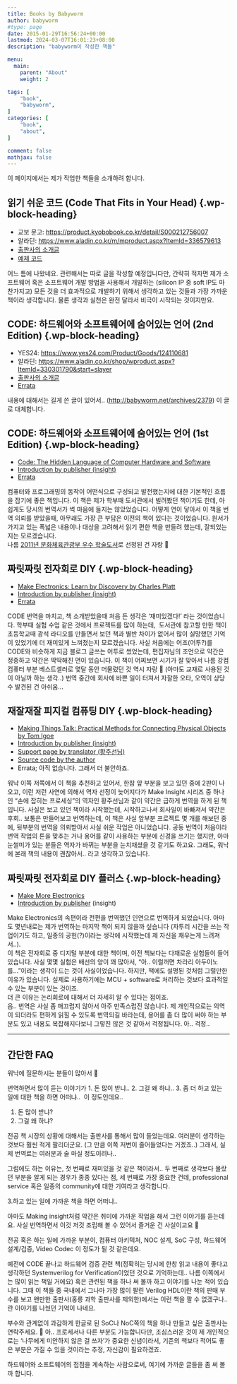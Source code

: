 ```yaml
---
title: Books by Babyworm
author: babyworm
#type: page
date: 2015-01-29T16:56:24+00:00
lastmod: 2024-03-07T16:01:23+08:00
description: "babyworm이 작성한 책들"

menu:
  main:
    parent: "About"
    weight: 2

tags: [
    "book",
    "babyworm",
]
categories: [
    "book",
    "about",
]

comment: false
mathjax: false
---
```

이 페이지에서는 제가 작업한 책들을 소개하려 합니다.

## **읽기 쉬운 코드** (Code That Fits in Your Head) {.wp-block-heading}

  * 교보 문고: https://product.kyobobook.co.kr/detail/S000212756007
  * 알라딘: https://www.aladin.co.kr/m/mproduct.aspx?ItemId=336579613
  * [출판사의 소개글][1]
  * [예제 코드][2] 

어느 틈에 나왔네요.
관련해서는 따로 글을 작성할 예정입니다만, 간략히 적자면 제가 소프트웨어 혹은 소프트웨어 개발 방법을 사용해서 개발하는 (silicon IP 중 soft IP도 마찬가지고) 모든 것을 더 효과적으로 개발하기 위해서 생각하고 있는 것들과 가장 가까운 책이라 생각합니다. 
물론 생각과 실천은 완전 달라서 비극이 시작되는 것이지만요.

## CODE: 하드웨어와 소프트웨어에 숨어있는 언어 (2nd Edition) {.wp-block-heading}

  * YES24:&nbsp;<a href="https://www.yes24.com/Product/Goods/124110681" target="_blank" rel="noreferrer noopener">https://www.yes24.com/Product/Goods/124110681</a>
  * 알라딘:&nbsp;<a href="https://www.aladin.co.kr/shop/wproduct.aspx?ItemId=330301790&start=slayer" target="_blank" rel="noreferrer noopener">https://www.aladin.co.kr/shop/wproduct.aspx?ItemId=330301790&start=slayer</a>
  * [출판사의 소개글][3]
  * [Errata][4]

내용에 대해서는 길게 쓴 글이 있어서.. (<http://babyworm.net/archives/2379>) 이 글로 대체합니다. 

## CODE: 하드웨어와 소프트웨어에 숨어있는 언어 (1st Edition) {.wp-block-heading}

  * [Code: The Hidden Language of Computer Hardware and Software][5]
  * [Introduction by publisher (insight)][6]
  * [Errata][7]

컴퓨터와 프로그래밍의 동작이 어떤식으로 구성되고 발전했는지에 대한 기본적인 흐름을 잡기에 좋은 책입니다.
이 책은 제가 학부때 도서관에서 빌려봤던 책이기도 한데, 아쉽게도 당시의 번역서가 썩 마음에 들지는 않았었습니다. 어떻게 연이 닿아서 이 책을 번역 의뢰를 받았을때, 아무래도 가장 큰 부담은 이전의 책이 있다는 것이었습니다.
원서가 가지고 있는 폭넓은 내용이나 대상을 고려해서 읽기 편한 책을 만들려 했는데, 잘되었는지는 모르겠습니다.  
나름 [2011년 문화체육관광부 우수 학술도서][8]로 선정된 건 자랑 🙂

## 짜릿짜릿 전자회로 DIY {.wp-block-heading}

  * [Make Electronics: Learn by Discovery by Charles Platt][9]
  * [Introduction by publisher (insight)][10]
  * [Errata][11]

CODE 번역을 마치고, 책 소개받았을때 처음 든 생각은 &#8216;재미있겠다!&#8217; 라는 것이었습니다.
학부때 실험 수업 같은 것에서 프로젝트를 많이 하는데, &nbsp;도서관에 참고할 만한 책이 초등학교때 광석 라디오를 만들면서 보던 책과 별반 차이가 없어서 많이 실망했던 기억이 있었기에 더 재미있게 느껴졌는지 모르겠습니다.
사실 처음에는 어조(어투?)를 CODE와 비슷하게 지금 블로그 글쓰는 어투로 썼었는데, 편집자님의 조언으로 약간은 정중하고 약간은 딱딱해진 면이 있습니다. 이 책이 어찌보면 시기가 잘 맞아서 나름 강컴 컴퓨터 부분 베스트셀러로 몇달 동안 머물렀던 것 역시 자랑 🙂 (아마도 교재로 사용된 것이 아닐까 하는 생각..) 번역 중간에 회사에 바쁜 일이 터져서 자잘한 오타, 오역이 상당수 발견된 건 아쉬움&#8230;


## 재잘재잘 피지컬 컴퓨팅 DIY {.wp-block-heading}

  * [Making Things Talk: Practical Methods for Connecting Physical Objects by Tom Igoe][12]
  * [Introduction by publisher (insight)][13]
  * [Support page by translator (황주선님)][14]
  * [Source code by the author][15]
  * Errata; 아직 없습니다. 그래서 더 불안하죠.

워낙 이쪽 저쪽에서 이 책을 추천하고 있어서, 한참 앞 부분을 보고 있던 중에 2판이 나오고, 이런 저런 사연에 의해서 역자 선정이 늦어지다가 Make Insight 시리즈 중 하나인 &#8220;손에 잡히는 프로세싱&#8221;의 역자인 황주선님과 같이 약간은 급하게 번역을 하게 된 책입니다.
사실은 보고 있던 책이라 시작했는데, 시작하고나서 회사일이 바빠져서 약간은 후회.. 
보통은 만들어보고 번역하는데, 이 책은 사실 앞부분 프로젝트 몇 개를 해보던 중에, 뒷부분의 번역을 의뢰받아서 사실 쉬운 작업은 아니었습니다.
공동 번역이 처음이라 번역 작업의 톤을 맞추는 거나 용어를 같이 사용하는 부분에 신경을 쓰기는 했지만, 아마 눈썰미가 있는 분들은 역자가 바뀌는 부분을 눈치채셨을 것 같기도 하고요. 그래도, 워낙에 본래 책의 내용이 괜찮아서.. 라고 생각하고 있습니다.

## 짜릿짜릿 전자회로 DIY 플러스 {.wp-block-heading}

  * [Make More Electronics][16]
  * [Introduction by publisher][17] (insight)

Make Electronics의 속편이라 전편을 번역했던 인연으로 번역하게 되었습니다. 아마도 몇년내로는 제가 번역하는 마지막 책이 되지 않을까 싶습니다 (자투리 시간을 쓰는 작업이기도 하고, 일종의 공헌(?)이라는 생각에 시작했는데 제 자신을 채우는게 느려져서..).  
이 책은 전자회로 중 디지털 부분에 대한 책이며, 이전 책보다는 다채로운 실험들이 들어 있습니다. 사실 몇몇 실험은 배선의 양이 꽤 많아서, &#8220;아.. 이럴꺼면 차라리 아두이노를&#8230;&#8221;이라는 생각이 드는 것이 사실이었습니다. 하지만, 책에도 설명된 것처럼 그럴만한 이유가 있습니다. 실제로 사용하기에는 MCU + software로 처리하는 것보다 효과적일 수 있는 부분이 있는 것이죠.  
더 큰 이유는 논리회로에 대해서 더 자세히 알 수 있다는 점이죠.  
음.. 번역은 사실 좀 매끄럽지 않아서 아주 만족스럽진 않습니다. 제 개인적으로는 의역이 되더라도 편하게 읽힐 수 있도록 번역되길 바라는데, 용어를 좀 더 많이 써야 하는 부분도 있고 내용도 복잡해지다보니 그렇진 않은 것 같아서 걱정됩니다. 아.. 걱정..

<hr class="wp-block-separator has-alpha-channel-opacity" />

## 간단한 FAQ

워낙에 질문하시는 분들이 많아서 🙂

번역하면서 많이 듣는 이야기가 1. 돈 많이 받냐.. 2. 그걸 왜 하냐.. 3. 좀 더 하고 있는 일에 대한 책을 하면 어떠냐.. &nbsp;이 정도인데요..

1. 돈 많이 받냐? 
2. 그걸 왜 하냐?

전공 책 시장의 상황에 대해서는 출판사를 통해서 많이 들었는데요. 여러분이 생각하는 것보다 훨씬 적게 팔리더군요. (그 만큼 이쪽 저변이 줄어들었다는 거겠죠..) 그래서, 실제 번역료는 여러분과 술 마실 정도이려나..&nbsp;

그럼에도 하는 이유는, 첫 번째로 재미있을 것 같은 책이라서.. 두 번째로 생각보다 몰랐던 부분을 알게 되는 경우가 종종 있다는 점, 세 번째로 가장 중요한 건데, professional service 혹은 일종의 community에 대한 기여라고 생각합니다.

3.하고 있는 일에 가까운 책을 하면 어떠냐..

아마도 Making insight처럼 약간은 취미에 가까운 작업을 해서 그런 이야기를 듣는데요. 사실 번역하면서 이것 저것 조립해 볼 수 있어서 즐거운 건 사실이고요 🙂

전공 혹은 하는 일에 가까운 부분이, 컴퓨터 아키텍처, NOC 설계, SoC 구성, 하드웨어 설계/검증, Video Codec 이 정도가 될 것 같은데요.

예전에 CODE 끝나고 하드웨어 검증 관련 책(정확히는 당시에 한창 읽고 내용이 좋다고 생각하던 Systemverilog for Verification이었던 것으로 기억하는데.. 나름 이쪽에서는 많이 읽는 책일 거에요) 혹은 관련된 책을 하나 써 볼까 하고 이야기를 나눈 적이 있습니다. 
그때 이 책들 중 국내에서 그나마 가장 많이 팔린 Verilog HDL이란 책의 판매 부수를 보고 왠만한 출판사(홍릉 과학 출판사를 제외한)에서는 이런 책을 팔 수 없겠구나.. 란 이야기를 나눴던 기억이 나네요. 

부수와 관계없이 과감하게 한글로 된 SoC나 NoC쪽의 책을 하나 만들고 싶은 출판사는 연락주세요. 🙂 아.. 프로세서나 다른 부분도 가능합니다만, 조심스러운 것이 제 개인적으로는 &#8216;나무에게 미안하지 않은 걸 쓰자&#8217;가 중요한 신념이라서, 기존의 책보다 적어도 좋은 부분은 가질 수 있을 것이라는 추정, 자신감이 필요하겠죠.&nbsp;

하드웨어와 소프트웨어의 접점을 계속하는 사람으로써, 여기에 가까운 글들을 좀 써 볼까 합니다.

 [1]: https://www.gilbut.co.kr/book/view?bookcode=BN004042
 [2]: https://www.gilbut.co.kr/book/view?bookcode=BN004042#bookData
 [3]: https://blog.insightbook.co.kr/2023/12/27/%e3%80%8acode-2%ed%8c%90-%ed%95%98%eb%93%9c%ec%9b%a8%ec%96%b4%ec%99%80-%ec%86%8c%ed%94%84%ed%8a%b8%ec%9b%a8%ec%96%b4%ec%97%90-%ec%88%a8%ec%96%b4-%ec%9e%88%eb%8a%94-%ec%96%b8%ec%96%b4%e3%80%8b-ppp/
 [4]: https://docs.google.com/spreadsheets/d/1dB9etU6j_Chr51ZpuXbud0CIT4hW8ioRMhHPa0NylPc/edit#gid=1898355253
 [5]: http://www.amazon.com/Code-Language-Computer-Hardware-Software/dp/0735611319
 [6]: http://www.insightbook.co.kr/books/ppp/code
 [7]: http://www.insightbook.co.kr/books/ppp/code/%EC%A0%95%EC%98%A4%ED%91%9C-10
 [8]: http://www.mcst.go.kr/web/s_notice/press/pressView.jsp?pSeq=11361
 [9]: http://www.amazon.com/Make-Electronics-Discovery-Charles-Platt/dp/0596153740
 [10]: http://www.insightbook.co.kr/books/making-insight/%EC%A7%9C%EB%A6%BF%EC%A7%9C%EB%A6%BF-%EC%A0%84%EC%9E%90%ED%9A%8C%EB%A1%9C-diy
 [11]: http://www.insightbook.co.kr/books/making-insight/%EC%A7%9C%EB%A6%BF%EC%A7%9C%EB%A6%BF-%EC%A0%84%EC%9E%90%ED%9A%8C%EB%A1%9C-diy/%EC%A0%95%EC%98%A4%ED%91%9C-5
 [12]: http://www.amazon.com/Making-Things-Talk-Practical-Connecting/dp/0596510519
 [13]: http://www.insightbook.co.kr/post/6739
 [14]: https://techne301.wordpress.com/mtt2/
 [15]: https://github.com/tigoe/MakingThingsTalk2
 [16]: https://www.amazon.com/Make-Electronics-Journey-Amplifiers-Randomicity/dp/1449344046
 [17]: http://www.insightbook.co.kr/%EB%8F%84%EC%84%9C-%EB%AA%A9%EB%A1%9D/making-insight/%EC%A7%9C%EB%A6%BF%EC%A7%9C%EB%A6%BF-%EC%A0%84%EC%9E%90%ED%9A%8C%EB%A1%9C-diy-%ED%94%8C%EB%9F%AC%EC%8A%A4